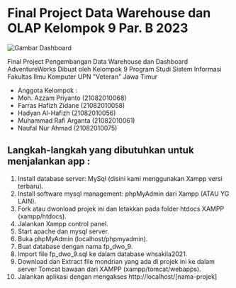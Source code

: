 # Final Project Data Warehouse dan OLAP Kelompok 9 Par. B 2023

![Gambar Dashboard](https://github.com/mazzampr/FP_DWO_Kelompok_9/assets/71395773/316471f3-1bb1-485e-b3f3-73a53ca57f85)

Final Project Pengembangan Data Warehouse dan Dashboard AdventureWorks
Dibuat oleh Kelompok 9
Program Studi Sistem Informasi
Fakultas Ilmu Komputer
UPN "Veteran" Jawa Timur <br />
- Anggota Kelompok :
 - Moh. Azzam Priyanto (21082010068)
 - Farras Hafizh Zidane (21082010058)
 - Hadyan Al-Hafizh (21082010056)
 - Muhammad Rafi Arganta (21082010061)
 - Naufal Nur Ahmad (21082010075)

## Langkah-langkah yang dibutuhkan untuk menjalankan app :

1. Install database server: MySql (disini kami menggunakan Xampp versi terbaru).
2. Install software mysql management: phpMyAdmin dari Xampp (ATAU YG LAIN).
3. Fork atau dwonload projek ini dan letakkan pada folder htdocs XAMPP (xampp/htdocs).
4. Jalankan Xampp control panel.
5. Start apache dan mysql server.
6. Buka phpMyAdmin (localhost/phpmyadmin).
7. Buat database dengan nama fp_dwo_9.
8. Import file fp_dwo_9.sql ke dalam database whsakila2021.
9. Download dan Extract file mondrian yang ada di projek ini ke dalam server Tomcat bawaan dari XAMPP (xampp/tomcat/webapps).
11. Jalankan aplikasi dengan mengakses http://localhost/[nama-projek]
